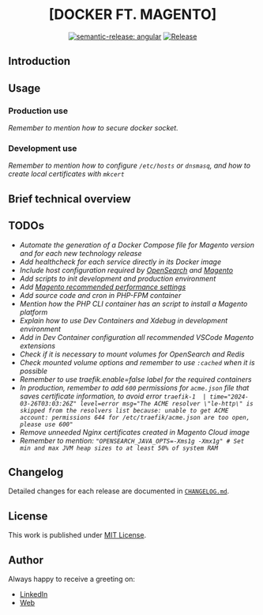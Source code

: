 <div align=center>

# [DOCKER FT. MAGENTO]

[![semantic-release: angular](https://img.shields.io/badge/semantic--release-angular-e10079?logo=semantic-release)](https://github.com/semantic-release/semantic-release)
[![Release](https://github.com/d3p1/docker-magento/actions/workflows/release.yml/badge.svg)](https://github.com/d3p1/docker-magento/actions/workflows/release.yml)

</div>

## Introduction

## Usage

### Production use

*Remember to mention how to secure docker socket.*

### Development use

*Remember to mention how to configure `/etc/hosts` or `dnsmasq`, and how to create local certificates with `mkcert`*

## Brief technical overview

## TODOs

- *Automate the generation of a Docker Compose file for Magento version and for each new technology release*
- *Add healthcheck for each service directly in its Docker image*
- *Include host configuration required by [OpenSearch](https://experienceleague.adobe.com/es/docs/commerce-operations/performance-best-practices/software) and [Magento](https://experienceleague.adobe.com/es/docs/commerce-operations/performance-best-practices/software)*
- *Add scripts to init development and production environment*
- *Add [Magento recommended performance settings](https://experienceleague.adobe.com/es/docs/commerce-operations/performance-best-practices/software)*
- *Add source code and cron in PHP-FPM container*
- *Mention how the PHP CLI container has an script to install a Magento platform*
- *Explain how to use Dev Containers and Xdebug in development environment*
- *Add in Dev Container configuration all recommended VSCode Magento extensions*
- *Check if it is necessary to mount volumes for OpenSearch and Redis*
- *Check mounted volume options and remember to use `:cached` when it is possible*
- *Remember to use traefik.enable=false label for the required containers*
- *In production, remember to add `600` permissions for `acme.json` file that saves certificate information, to avoid error `traefik-1  | time="2024-03-26T03:03:26Z" level=error msg="The ACME resolver \"le-http\" is skipped from the resolvers list because: unable to get ACME account: permissions 644 for /etc/traefik/acme.json are too open, please use 600"`*
- *Remove unneeded Nginx certificates created in Magento Cloud image*
- *Remember to mention: `"OPENSEARCH_JAVA_OPTS=-Xms1g -Xmx1g" # Set min and max JVM heap sizes to at least 50% of system RAM`*

## Changelog

Detailed changes for each release are documented in [`CHANGELOG.md`](./CHANGELOG.md).

## License

This work is published under [MIT License](./LICENSE).

## Author

Always happy to receive a greeting on:

- [LinkedIn](https://www.linkedin.com/in/cristian-marcelo-de-picciotto/) 
- [Web](https://d3p1.dev/)
